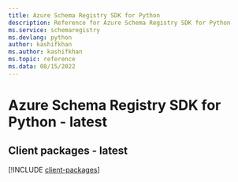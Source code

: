 ```yaml
---
title: Azure Schema Registry SDK for Python
description: Reference for Azure Schema Registry SDK for Python
ms.service: schemaregistry
ms.devlang: python
author: kashifkhan
ms.author: kashifkhan
ms.topic: reference
ms.data: 08/15/2022
---
```

# Azure Schema Registry SDK for Python - latest

## Client packages - latest
[!INCLUDE [client-packages](schema-registry-client-index.md)]